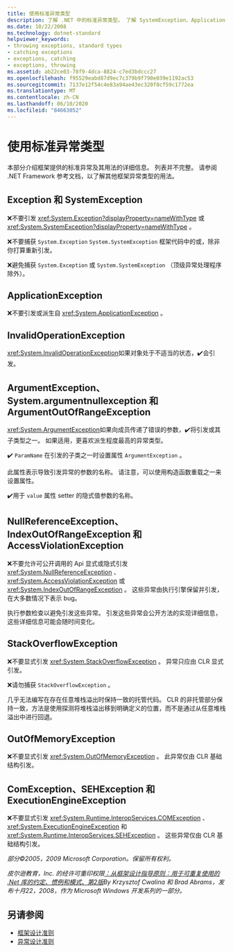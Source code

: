 ```yaml
---
title: 使用标准异常类型
description: 了解 .NET 中的标准异常类型。 了解 SystemException、ApplicationException、ArgumentException、ComException 等。
ms.date: 10/22/2008
ms.technology: dotnet-standard
helpviewer_keywords:
- throwing exceptions, standard types
- catching exceptions
- exceptions, catching
- exceptions, throwing
ms.assetid: ab22ce03-78f9-4dca-8824-c7ed3bdccc27
ms.openlocfilehash: f95529eabd87d9ec7c379b9f790e039e1192ac53
ms.sourcegitcommit: 7137e12f54c4e83a94ae43ec320f8cf59c1772ea
ms.translationtype: MT
ms.contentlocale: zh-CN
ms.lasthandoff: 06/10/2020
ms.locfileid: "84663052"
---
```

# <a name="using-standard-exception-types"></a>使用标准异常类型
本部分介绍框架提供的标准异常及其用法的详细信息。 列表并不完整。 请参阅 .NET Framework 参考文档，以了解其他框架异常类型的用法。

## <a name="exception-and-systemexception"></a>Exception 和 SystemException
 ❌不要引发 <xref:System.Exception?displayProperty=nameWithType> 或 <xref:System.SystemException?displayProperty=nameWithType> 。

 ❌不要捕获 `System.Exception` `System.SystemException` 框架代码中的或，除非你打算重新引发。

 ❌避免捕获 `System.Exception` 或 `System.SystemException` （顶级异常处理程序除外）。

## <a name="applicationexception"></a>ApplicationException
 ❌不要引发或派生自 <xref:System.ApplicationException> 。

## <a name="invalidoperationexception"></a>InvalidOperationException
 <xref:System.InvalidOperationException>如果对象处于不适当的状态，✔️会引发。

## <a name="argumentexception-argumentnullexception-and-argumentoutofrangeexception"></a>ArgumentException、System.argumentnullexception 和 ArgumentOutOfRangeException
 <xref:System.ArgumentException>如果向成员传递了错误的参数，✔️将引发或其子类型之一。 如果适用，更喜欢派生程度最高的异常类型。

 ✔️ `ParamName` 在引发的子类之一时设置属性 `ArgumentException` 。

 此属性表示导致引发异常的参数的名称。 请注意，可以使用构造函数重载之一来设置属性。

 ✔️用于 `value` 属性 setter 的隐式值参数的名称。

## <a name="nullreferenceexception-indexoutofrangeexception-and-accessviolationexception"></a>NullReferenceException、IndexOutOfRangeException 和 AccessViolationException
 ❌不要允许可公开调用的 Api 显式或隐式引发 <xref:System.NullReferenceException> 、 <xref:System.AccessViolationException> 或 <xref:System.IndexOutOfRangeException> 。 这些异常由执行引擎保留并引发，在大多数情况下表示 bug。

 执行参数检查以避免引发这些异常。 引发这些异常会公开方法的实现详细信息，这些详细信息可能会随时间变化。

## <a name="stackoverflowexception"></a>StackOverflowException
 ❌不要显式引发 <xref:System.StackOverflowException> 。 异常只应由 CLR 显式引发。

 ❌请勿捕获 `StackOverflowException` 。

 几乎无法编写在存在任意堆栈溢出时保持一致的托管代码。 CLR 的非托管部分保持一致，方法是使用探测将堆栈溢出移到明确定义的位置，而不是通过从任意堆栈溢出中进行回退。

## <a name="outofmemoryexception"></a>OutOfMemoryException
 ❌不要显式引发 <xref:System.OutOfMemoryException> 。 此异常仅由 CLR 基础结构引发。

## <a name="comexception-sehexception-and-executionengineexception"></a>ComException、SEHException 和 ExecutionEngineException
 ❌不要显式引发 <xref:System.Runtime.InteropServices.COMException> 、 <xref:System.ExecutionEngineException> 和 <xref:System.Runtime.InteropServices.SEHException> 。 这些异常仅由 CLR 基础结构引发。

 *部分©2005，2009 Microsoft Corporation。保留所有权利。*

 *皮尔逊教育，Inc. 的经许可重印权限[：从框架设计指导原则：用于可重复使用的 .Net 库的约定、惯例和模式、第2版](https://www.informit.com/store/framework-design-guidelines-conventions-idioms-and-9780321545619)By Krzysztof Cwalina 和 Brad Abrams，发布十月22，2008，作为 Microsoft Windows 开发系列的一部分。*

## <a name="see-also"></a>另请参阅

- [框架设计准则](index.md)
- [异常设计准则](exceptions.md)
